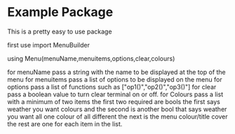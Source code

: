 # Example Package

This is a pretty easy to use package 

first use import MenuBuilder

using Menu(menuName,menuitems,options,clear,colours)


for menuName pass a string with the name to be displayed at the top of the menu
for menuitems pass a list of options to be displayed on the menu
for options pass a list of functions such as ["op1()","op2()","op3()"]
for clear pass a boolean value to turn clear terminal on or off.
for Colours pass a list with a minimum of two items the first two required are bools the first says weather you want colours and the second is another bool that says weather you want all one colour of all different the next is the menu colour/title cover the rest are one for each item in the list.


